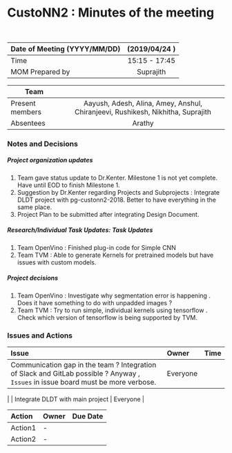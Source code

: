 
# CustoNN2 : Minutes of the meeting
<br/>

| Date of Meeting (YYYY/MM/DD)  | (2019/04/24 )  |  
|:--- | :---: |  
| Time  |  15:15 - 17:45 |  
| MOM Prepared by  | Suprajith  |  

| Team | |
| --- | :---: |
| Present members |  Aayush, Adesh, Alina, Amey, Anshul, Chiranjeevi, Rushikesh, Nikhitha, Suprajith  | 
| Absentees | Arathy  |

### Notes and Decisions 
##### Project organization updates
1. Team gave status update to Dr.Kenter. Milestone 1 is not yet complete. Have until EOD to finish Milestone 1.
2. Suggestion by Dr.Kenter regarding Projects and Subprojects : Integrate DLDT project with pg-custonn2-2018. Better to have everything in the same place.  
3. Project Plan  to be submitted after integrating Design Document.
##### Research/Individual Task Updates: Task Updates
1. Team OpenVino : Finished plug-in code for Simple CNN
2. Team TVM : Able to generate Kernels for pretrained models but have issues with custom models.
##### Project decisions
1. Team OpenVino : Investigate why segmentation error is happening . Does it have something to do with unpadded images ?
2. Team TVM : Try to run simple, individual kernels using tensorflow . Check which version of tensorflow is being supported by TVM. 

### Issues and Actions
| Issue | Owner | Time |
|:--- | :--- | :---: |
|  Communication gap in the team ? Integration of  Slack and GitLab possible ? Anyway , `Issues` in issue board must be more verbose.|Everyone
|
| Integrate DLDT with main project | Everyone |

|Action| Owner|Due Date|
|:--- | :--- | :---: |
| Action1 | - |
| Action2 | - |